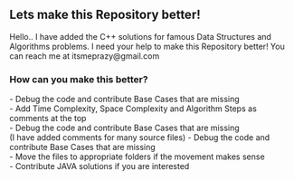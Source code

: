 

<h2> Lets make this Repository better! </h2>
Hello.. I have added the C++ solutions for famous Data Structures and Algorithms problems.
I need your help to make this Repository better!
You can reach me at itsmeprazy@gmail.com


<h3> How can you make this better? </h3>
- Debug the code and contribute Base Cases that are missing <br/>
- Add Time Complexity, Space Complexity and Algorithm Steps as comments at the top <br/>
- Debug the code and contribute Base Cases that are missing <br/>
  (I have added comments for many source files) 
- Debug the code and contribute Base Cases that are missing <br/>
- Move the files to appropriate folders if the movement makes sense <br/>
- Contribute JAVA solutions if you are interested <br/>




